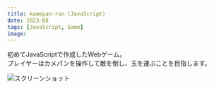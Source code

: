 ```yaml
---
title: kamepan-run (JavaScript)
date: 2023-08
tags: [JavaScript, Game]
image: 
---
```


初めてJavaScriptで作成したWebゲーム。  
プレイヤーはカメパンを操作して敵を倒し、玉を運ぶことを目指します。  

![スクリーンショット](/images/kamepan-run.png)

